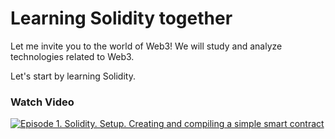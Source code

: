 # Learning Solidity together

Let me invite you to the world of Web3!
We will study and analyze technologies related to Web3.

Let's start by learning Solidity.

### Watch Video

[![Episode 1. Solidity. Setup. Creating and compiling a simple smart contract](https://img.youtube.com/vi/cpZ2MNKi3i4/0.jpg)](https://youtu.be/cpZ2MNKi3i4)
